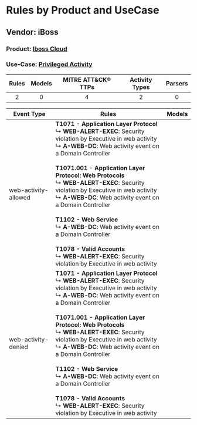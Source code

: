 Rules by Product and UseCase
============================
Vendor: iBoss
-------------
### Product: [Iboss Cloud](../ds_iboss_iboss_cloud.md)
### Use-Case: [Privileged Activity](../../../../UseCases/uc_privileged_activity.md)

| Rules | Models | MITRE ATT&CK® TTPs | Activity Types | Parsers |
|:-----:|:------:|:------------------:|:--------------:|:-------:|
|   2   |   0    |         4          |       2        |    0    |

| Event Type    | Rules    | Models |
| ---- | ---- | ------ |
| web-activity-allowed | <b>T1071 - Application Layer Protocol</b><br> ↳ <b>WEB-ALERT-EXEC</b>: Security violation by Executive in web activity<br> ↳ <b>A-WEB-DC</b>: Web activity event on a Domain Controller<br><br><b>T1071.001 - Application Layer Protocol: Web Protocols</b><br> ↳ <b>WEB-ALERT-EXEC</b>: Security violation by Executive in web activity<br> ↳ <b>A-WEB-DC</b>: Web activity event on a Domain Controller<br><br><b>T1102 - Web Service</b><br> ↳ <b>A-WEB-DC</b>: Web activity event on a Domain Controller<br><br><b>T1078 - Valid Accounts</b><br> ↳ <b>WEB-ALERT-EXEC</b>: Security violation by Executive in web activity |        |
| web-activity-denied  | <b>T1071 - Application Layer Protocol</b><br> ↳ <b>WEB-ALERT-EXEC</b>: Security violation by Executive in web activity<br> ↳ <b>A-WEB-DC</b>: Web activity event on a Domain Controller<br><br><b>T1071.001 - Application Layer Protocol: Web Protocols</b><br> ↳ <b>WEB-ALERT-EXEC</b>: Security violation by Executive in web activity<br> ↳ <b>A-WEB-DC</b>: Web activity event on a Domain Controller<br><br><b>T1102 - Web Service</b><br> ↳ <b>A-WEB-DC</b>: Web activity event on a Domain Controller<br><br><b>T1078 - Valid Accounts</b><br> ↳ <b>WEB-ALERT-EXEC</b>: Security violation by Executive in web activity |        |